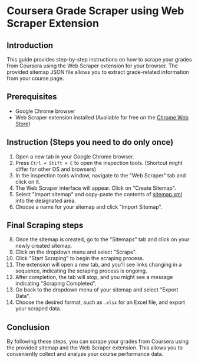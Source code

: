 # Coursera Grade Scraper using Web Scraper Extension

## Introduction
This guide provides step-by-step instructions on how to scrape your grades from Coursera using the Web Scraper extension for your browser. The provided sitemap JSON file allows you to extract grade-related information from your course page.

## Prerequisites
- Google Chrome browser
- Web Scraper extension installed (Available for free on the [Chrome Web Store](https://chromewebstore.google.com/detail/web-scraper-free-web-scra/jnhgnonknehpejjnehehllkliplmbmhn))

## Instruction (Steps you need to do only once)
1. Open a new tab in your Google Chrome browser.
2. Press `Ctrl + Shift + C` to open the inspection tools. (Shortcut might differ for other OS and browsers)
3. In the inspection tools window, navigate to the "Web Scraper" tab and click on it.
4. The Web Scraper interface will appear. Click on "Create Sitemap".
5. Select "Import sitemap" and copy-paste the contents of [sitemap.xml](https://github.com/visioncrunch/Sitemaps/blob/main/sitemap.xml) into the designated area.
6. Choose a name for your sitemap and click "Import Sitemap".
## Final Scraping steps
8. Once the sitemap is created, go to the "Sitemaps" tab and click on your newly created sitemap.
9. Click on the dropdown menu and select "Scrape".
10. Click "Start Scraping" to begin the scraping process.
11. The extension will open a new tab, and you'll see links changing in a sequence, indicating the scraping process is ongoing.
12. After completion, the tab will stop, and you might see a message indicating "Scraping Completed".
13. Go back to the dropdown menu of your sitemap and select "Export Data".
14. Choose the desired format, such as `.xlsx` for an Excel file, and export your scraped data.

## Conclusion
By following these steps, you can scrape your grades from Coursera using the provided sitemap and the Web Scraper extension. This allows you to conveniently collect and analyze your course performance data.
